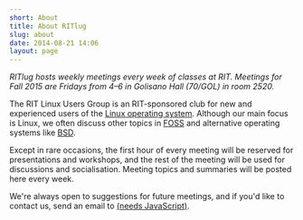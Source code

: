 ```yaml
---
short: About
title: About RITlug
slug: about
date: 2014-08-21 14:06
layout: page
---
```

*RITlug hosts weekly meetings every week of classes at RIT. Meetings for Fall 2015 are Fridays from 4–6 in Golisano Hall (70/GOL) in room 2520.*

The RIT Linux Users Group is an RIT-sponsored club for new and experienced users of the [Linux operating system](https://en.wikipedia.org/wiki/Linux). Although our main focus is Linux, we often discuss other topics in [FOSS](https://en.wikipedia.org/wiki/Free_and_open-source_software) and alternative operating systems like [BSD](https://en.wikipedia.org/wiki/Berkeley_Software_Distribution).

Except in rare occasions, the first hour of every meeting will be reserved for presentations and workshops, and the rest of the meeting will be used for discussions and socialisation. Meeting topics and summaries will be posted here every week.

We're always open to suggestions for future meetings, and if you'd like to contact us, send an email to <a href="#" id="our-email" data-mail="ritlug">(needs JavaScript)</a><script>(function(){var e=document.getElementById('our-email');e.innerHTML=e.dataset.mail+'@rit.edu';e.href='mailto:'+e.innerHTML})()</script>.
